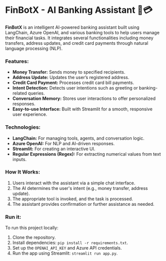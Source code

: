 
# FinBotX - AI Banking Assistant 🤖💳

**FinBotX** is an intelligent AI-powered banking assistant built using LangChain, Azure OpenAI, and various banking tools to help users manage their financial tasks. It integrates several functionalities including money transfers, address updates, and credit card payments through natural language processing (NLP). 

### Features:
- **Money Transfer:** Sends money to specified recipients.
- **Address Update:** Updates the user’s registered address.
- **Credit Card Payment:** Processes credit card bill payments.
- **Intent Detection:** Detects user intentions such as greeting or banking-related queries.
- **Conversation Memory:** Stores user interactions to offer personalized responses.
- **Easy-to-use Interface:** Built with Streamlit for a smooth, responsive user experience.

### Technologies:
- **LangChain:** For managing tools, agents, and conversation logic.
- **Azure OpenAI:** For NLP and AI-driven responses.
- **Streamlit:** For creating an interactive UI.
- **Regular Expressions (Regex):** For extracting numerical values from text inputs.

### How It Works:
1. Users interact with the assistant via a simple chat interface.
2. The AI determines the user's intent (e.g., money transfer, address update).
3. The appropriate tool is invoked, and the task is processed.
4. The assistant provides confirmation or further assistance as needed.

### Run it:
To run this project locally:
1. Clone the repository.
2. Install dependencies: `pip install -r requirements.txt`.
3. Set up the `OPENAI_API_KEY` and Azure API credentials.
4. Run the app using Streamlit: `streamlit run app.py`.
